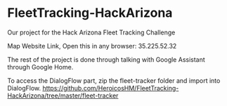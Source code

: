 # FleetTracking-HackArizona
Our project for the Hack Arizona Fleet Tracking Challenge

Map Website Link, Open this in any browser:
35.225.52.32

The rest of the project is done through talking with Google Assistant through Google Home.

To access the DialogFlow part, zip the fleet-tracker folder and import into DialogFlow.
https://github.com/HeroicosHM/FleetTracking-HackArizona/tree/master/fleet-tracker
